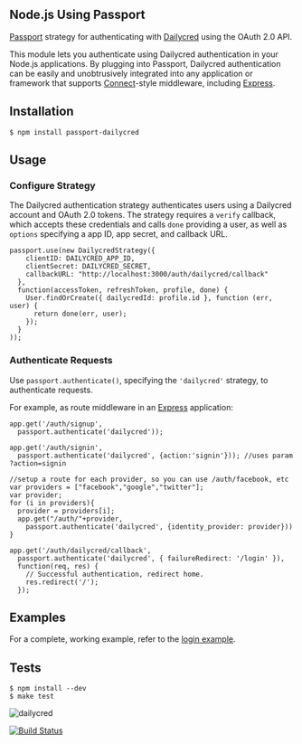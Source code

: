 ## Node.js Using Passport

[Passport](http://passportjs.org/) strategy for authenticating with [Dailycred](https://www.dailycred.com/)
using the OAuth 2.0 API.

This module lets you authenticate using Dailycred authentication in your Node.js applications.
By plugging into Passport, Dailycred authentication can be easily and
unobtrusively integrated into any application or framework that supports
[Connect](http://www.senchalabs.org/connect/)-style middleware, including
[Express](http://expressjs.com/).

## Installation

    $ npm install passport-dailycred

## Usage

### Configure Strategy

The Dailycred authentication strategy authenticates users using a Dailycred
account and OAuth 2.0 tokens.  The strategy requires a `verify` callback, which
accepts these credentials and calls `done` providing a user, as well as
`options` specifying a app ID, app secret, and callback URL.

    passport.use(new DailycredStrategy({
        clientID: DAILYCRED_APP_ID,
        clientSecret: DAILYCRED_SECRET,
        callbackURL: "http://localhost:3000/auth/dailycred/callback"
      },
      function(accessToken, refreshToken, profile, done) {
        User.findOrCreate({ dailycredId: profile.id }, function (err, user) {
          return done(err, user);
        });
      }
    ));

### Authenticate Requests

Use `passport.authenticate()`, specifying the `'dailycred'` strategy, to
authenticate requests.

For example, as route middleware in an [Express](http://expressjs.com/)
application:

    app.get('/auth/signup',
      passport.authenticate('dailycred'));

    app.get('/auth/signin',
      passport.authenticate('dailycred', {action:'signin'})); //uses param ?action=signin

    //setup a route for each provider, so you can use /auth/facebook, etc
    var providers = ["facebook","google","twitter"];
    var provider;
    for (i in providers){
      provider = providers[i];
      app.get("/auth/"+provider,
        passport.authenticate('dailycred', {identity_provider: provider}))
    }

    app.get('/auth/dailycred/callback',
      passport.authenticate('dailycred', { failureRedirect: '/login' }),
      function(req, res) {
        // Successful authentication, redirect home.
        res.redirect('/');
      });



## Examples

For a complete, working example, refer to the [login example](https://github.com/hstove/passport-dailycred/tree/master/examples/login).

## Tests

    $ npm install --dev
    $ make test

![](https://www.dailycred.com/dc.gif?client_id=dailycred&title=passport_repo "dailycred")

[![Build Status](https://secure.travis-ci.org/dailycred/passport-dailycred.png?branch=master)](https://travis-ci.org/dailycred/passport-dailycred)